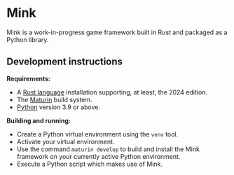 # Mink

Mink is a work-in-progress game framework built in Rust and packaged as a Python library.

## Development instructions

**Requirements:**

- A [Rust language](https://rust-lang.org) installation supporting, at least, the 2024 edition.
- The [Maturin](https://maturin.rs) build system.
- [Python](https://python.org) version 3.9 or above.

**Building and running:** 

- Create a Python virtual environment using the `venv` tool.
- Activate your virtual environment.
- Use the command `maturin develop` to build and install the Mink framework on your currently active Python environment.
- Execute a Python script which makes use of Mink.